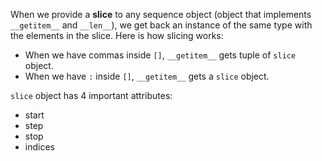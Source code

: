 When we provide a **slice** to any sequence object (object that implements
`__getitem__` and `__len__`), we get back an instance of the same type with the
elements in the slice. Here is how slicing works:

- When we have commas inside `[]`, `__getitem__` gets tuple of `slice`
  object.
- When we have `:` inside `[]`, `__getitem__` gets a `slice` object.

`slice` object has 4 important attributes:

- start
- step
- stop
- indices
